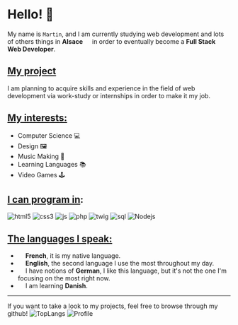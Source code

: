 # Hello! 👋
My name is `Martin`, and I am currently studying web development and lots of others things in **Alsace** <img src="https://cdn-icons-png.flaticon.com/512/197/197560.png" width="13"/> in order to eventually become a **Full Stack Web Developer**.

## <ins>My project</ins>
I am planning to acquire skills and experience in the field of web development via work-study or internships in order to make it my job.

## <ins>My interests</in>:
- Computer Science 💻
- Design 🖼️
- Music Making 🎷
- Learning Languages 📚
- Video Games 🕹️

## <ins>I can program in</ins>:
<p>
  <img alt="html5" src="https://img.shields.io/badge/-HTML5-E34F26?style=flat-square&logo=html5&logoColor=white" />
  <img alt="css3" src="https://img.shields.io/badge/-CSS3-264de4?style=flat-square&logo=css3&logoColor=white" />
  <img alt="js" src="https://img.shields.io/badge/-Javascript-F0DB4F?style=flat-square&logo=javascript&logoColor=black" />
  <img alt="php" src="https://img.shields.io/badge/-PHP-8993be?style=flat-square&logo=php&logoColor=white" />
  <img alt="twig" src="https://img.shields.io/badge/-Twig-AFC97E?style=flat-square&logo=twig&logoColor=white" />
  <img alt="sql" src="https://img.shields.io/badge/-SQL-F29111?style=flat-square&logo=mysql&logoColor=white" />
  <img alt="Nodejs" src="https://img.shields.io/badge/-Nodejs-43853d?style=flat-square&logo=Node.js&logoColor=white" />
</p>


## <ins>The languages I speak</in>:
- <img src="https://cdn-icons-png.flaticon.com/512/197/197560.png" width="13"/> **French**, it is my native language.
- <img src="https://cdn-icons-png.flaticon.com/512/197/197374.png" width="13"/> **English**, the second language I use the most throughout my day.
- <img src="https://cdn-icons-png.flaticon.com/512/4628/4628643.png" width="13"/> I have notions of **German**, I like this language, but it's not the one I'm focusing on the most right now.
- <img src="https://cdn-icons-png.flaticon.com/512/4854/4854950.png" width="13"/> I am learning **Danish**.

<hr>
If you want to take a look to my projects, feel free to browse through my github!

<img alt="TopLangs" src="https://github-readme-stats.vercel.app/api/top-langs/?username=MartinPJB&layout=compact&theme=dark&hide_border=true">
<img alt="Profile" src="https://github-readme-stats.vercel.app/api?username=MartinPJB&layout=compact&theme=dark&hide_border=true">

